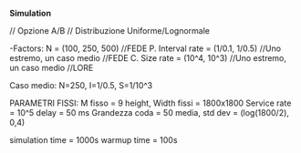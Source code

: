 **Simulation**

// Opzione A/B
// Distribuzione Uniforme/Lognormale

-Factors:
N = (100, 250, 500) //FEDE P.
Interval rate = (1/0.1, 1/0.5) //Uno estremo, un caso medio //FEDE C.
Size rate = (10^4, 10^3) //Uno estremo, un caso medio //LORE

Caso medio: N=250, I=1/0.5, S=1/10^3


PARAMETRI FISSI:
M fisso = 9
height, Width fissi = 1800x1800
Service rate = 10^5
delay = 50 ms
Grandezza coda = 50 
media, std dev = (log(1800/2), 0,4)

simulation time = 1000s
warmup time = 100s
